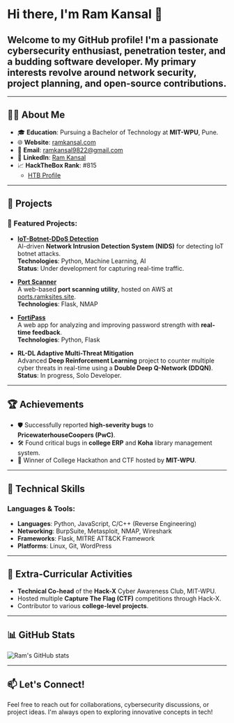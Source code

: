# Hi there, I'm Ram Kansal 👋

## Welcome to my GitHub profile! I'm a passionate **cybersecurity enthusiast**, **penetration tester**, and a budding **software developer**. My primary interests revolve around **network security**, **project planning**, and **open-source contributions**. 

---

## 🧑‍💻 About Me
- 🎓 **Education**: Pursuing a Bachelor of Technology at **MIT-WPU**, Pune.
- 🌐 **Website**: [ramkansal.com](https://ramkansal.com)
- 💌 **Email**: [ramkansal9822@gmail.com](mailto:ramkansal9822@gmail.com)
- 🔗 **LinkedIn**: [Ram Kansal](https://www.linkedin.com/in/ramkansal/)
- 📈 **HackTheBox Rank**: #815  
  - [HTB Profile](https://app.hackthebox.com/profile/1911733)

---

## 🚀 Projects
### 🌟 Featured Projects:
- **[IoT-Botnet-DDoS Detection](https://github.com/Ram001-code/IoT-Botnet-DDoS)**  
  AI-driven **Network Intrusion Detection System (NIDS)** for detecting IoT botnet attacks.  
  **Technologies**: Python, Machine Learning, AI  
  **Status**: Under development for capturing real-time traffic.

- **[Port Scanner](https://github.com/Ram001-code/port-scanner)**  
  A web-based **port scanning utility**, hosted on AWS at [ports.ramksites.site](https://ports.ramksites.site).  
  **Technologies**: Flask, NMAP  

- **[FortiPass](https://github.com/Ram001-code/FortiPass.git)**  
  A web app for analyzing and improving password strength with **real-time feedback**.  
  **Technologies**: Python, Flask  

- **RL-DL Adaptive Multi-Threat Mitigation**  
  Advanced **Deep Reinforcement Learning** project to counter multiple cyber threats in real-time using a **Double Deep Q-Network (DDQN)**.  
  **Status**: In progress, Solo Developer.

---

## 🏆 Achievements
- 🛡️ Successfully reported **high-severity bugs** to **PricewaterhouseCoopers (PwC)**.
- 🛠️ Found critical bugs in **college ERP** and **Koha** library management system.
- 🥇 Winner of College Hackathon and CTF hosted by **MIT-WPU**.

---

## 🔧 Technical Skills
### Languages & Tools:
- **Languages**: Python, JavaScript, C/C++ (Reverse Engineering)
- **Networking**: BurpSuite, Metasploit, NMAP, Wireshark
- **Frameworks**: Flask, MITRE ATT&CK Framework
- **Platforms**: Linux, Git, WordPress  

---

## 🌟 Extra-Curricular Activities
- **Technical Co-head** of the **Hack-X** Cyber Awareness Club, MIT-WPU.
- Hosted multiple **Capture The Flag (CTF)** competitions through Hack-X.
- Contributor to various **college-level projects**.

---

## 📊 GitHub Stats
![Ram's GitHub stats](https://github-readme-stats.vercel.app/api?username=Ram001-code&show_icons=true&theme=radical)

---

## 📫 Let's Connect!
Feel free to reach out for collaborations, cybersecurity discussions, or project ideas. I'm always open to exploring innovative concepts in tech!

